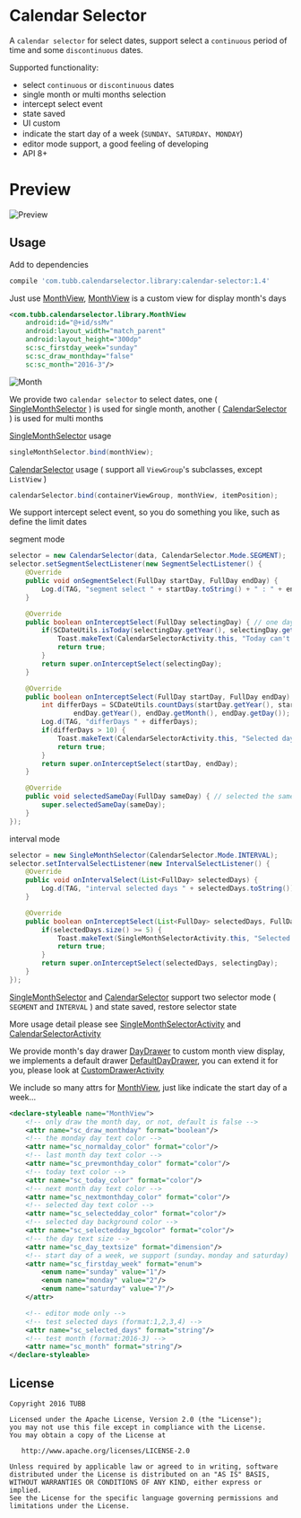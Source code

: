 Calendar Selector
=================

A `calendar selector` for select dates, support select a `continuous` period of time and some `discontinuous` dates.

Supported functionality:
 
 * select `continuous` or `discontinuous` dates
 * single month or multi months selection
 * intercept select event
 * state saved
 * UI custom
 * indicate the start day of a week (`SUNDAY`、`SATURDAY`、`MONDAY`)
 * editor mode support, a good feeling of developing
 * API 8+
 
Preview
=======

![Preview](https://github.com/TUBB/CalendarSelector/blob/master/art/preview.gif)

Usage
-----

Add to dependencies

```groovy
compile 'com.tubb.calendarselector.library:calendar-selector:1.4'
```

Just use [MonthView][1], [MonthView][1] is a custom view for display month's days

```xml
<com.tubb.calendarselector.library.MonthView
    android:id="@+id/ssMv"
    android:layout_width="match_parent"
    android:layout_height="300dp"
    sc:sc_firstday_week="sunday"
    sc:sc_draw_monthday="false"
    sc:sc_month="2016-3"/>
```

![Month](https://github.com/TUBB/CalendarSelector/blob/master/art/1.png)

We provide two `calendar selector` to select dates, one ( [SingleMonthSelector][2] ) is used for single month, 
another ( [CalendarSelector][3] ) is used for multi months

[SingleMonthSelector][2] usage

```java
singleMonthSelector.bind(monthView);
```

[CalendarSelector][3] usage ( support all `ViewGroup`'s subclasses, except `ListView` )

```java
calendarSelector.bind(containerViewGroup, monthView, itemPosition);
```

We support intercept select event, so you do something you like, such as define the limit dates

segment mode

```java
selector = new CalendarSelector(data, CalendarSelector.Mode.SEGMENT);
selector.setSegmentSelectListener(new SegmentSelectListener() {
    @Override
    public void onSegmentSelect(FullDay startDay, FullDay endDay) {
        Log.d(TAG, "segment select " + startDay.toString() + " : " + endDay.toString());
    }

    @Override
    public boolean onInterceptSelect(FullDay selectingDay) { // one day intercept
        if(SCDateUtils.isToday(selectingDay.getYear(), selectingDay.getMonth(), selectingDay.getDay())){
            Toast.makeText(CalendarSelectorActivity.this, "Today can't be selected", Toast.LENGTH_SHORT).show();
            return true;
        }
        return super.onInterceptSelect(selectingDay);
    }

    @Override
    public boolean onInterceptSelect(FullDay startDay, FullDay endDay) { // segment days intercept
        int differDays = SCDateUtils.countDays(startDay.getYear(), startDay.getMonth(), startDay.getDay(),
                endDay.getYear(), endDay.getMonth(), endDay.getDay());
        Log.d(TAG, "differDays " + differDays);
        if(differDays > 10) {
            Toast.makeText(CalendarSelectorActivity.this, "Selected days can't more than 10", Toast.LENGTH_SHORT).show();
            return true;
        }
        return super.onInterceptSelect(startDay, endDay);
    }

    @Override
    public void selectedSameDay(FullDay sameDay) { // selected the same day
        super.selectedSameDay(sameDay);
    }
});
```

interval mode

```java
selector = new SingleMonthSelector(CalendarSelector.Mode.INTERVAL);
selector.setIntervalSelectListener(new IntervalSelectListener() {
    @Override
    public void onIntervalSelect(List<FullDay> selectedDays) {
        Log.d(TAG, "interval selected days " + selectedDays.toString());
    }

    @Override
    public boolean onInterceptSelect(List<FullDay> selectedDays, FullDay selectingDay) {
        if(selectedDays.size() >= 5) {
            Toast.makeText(SingleMonthSelectorActivity.this, "Selected days can't more than 5", Toast.LENGTH_LONG).show();
            return true;
        }
        return super.onInterceptSelect(selectedDays, selectingDay);
    }
});
```

[SingleMonthSelector][2] and [CalendarSelector][3] support two selector mode ( `SEGMENT` and `INTERVAL` ) and state saved, restore selector state

More usage detail please see [SingleMonthSelectorActivity][4] and [CalendarSelectorActivity][5]

We provide month's day drawer [DayDrawer][6] to custom month view display, we implements a default drawer [DefaultDayDrawer][8], you can extend it for you, please look at [CustomDrawerActivity][7]

We include so many attrs for [MonthView][1], just like indicate the start day of a week...

```xml
<declare-styleable name="MonthView">
    <!-- only draw the month day, or not, default is false -->
    <attr name="sc_draw_monthday" format="boolean"/>
    <!-- the monday day text color -->
    <attr name="sc_normalday_color" format="color"/>
    <!-- last month day text color -->
    <attr name="sc_prevmonthday_color" format="color"/>
    <!-- today text color -->
    <attr name="sc_today_color" format="color"/>
    <!-- next month day text color -->
    <attr name="sc_nextmonthday_color" format="color"/>
    <!-- selected day text color -->
    <attr name="sc_selectedday_color" format="color"/>
    <!-- selected day background color -->
    <attr name="sc_selectedday_bgcolor" format="color"/>
    <!-- the day text size -->
    <attr name="sc_day_textsize" format="dimension"/>
    <!-- start day of a week, we support (sunday、monday and saturday) -->
    <attr name="sc_firstday_week" format="enum">
        <enum name="sunday" value="1"/>
        <enum name="monday" value="2"/>
        <enum name="saturday" value="7"/>
    </attr>

    <!-- editor mode only -->
    <!-- test selected days (format:1,2,3,4) -->
    <attr name="sc_selected_days" format="string"/>
    <!-- test month (format:2016-3) -->
    <attr name="sc_month" format="string"/>
</declare-styleable>
```

License
-------

    Copyright 2016 TUBB

    Licensed under the Apache License, Version 2.0 (the "License");
    you may not use this file except in compliance with the License.
    You may obtain a copy of the License at

       http://www.apache.org/licenses/LICENSE-2.0

    Unless required by applicable law or agreed to in writing, software
    distributed under the License is distributed on an "AS IS" BASIS,
    WITHOUT WARRANTIES OR CONDITIONS OF ANY KIND, either express or implied.
    See the License for the specific language governing permissions and
    limitations under the License.



 [1]: https://github.com/TUBB/CalendarSelector/blob/master/library/src/main/java/com/tubb/calendarselector/library/MonthView.java
 [2]: https://github.com/TUBB/CalendarSelector/blob/master/library/src/main/java/com/tubb/calendarselector/library/SingleMonthSelector.java
 [3]: https://github.com/TUBB/CalendarSelector/blob/master/library/src/main/java/com/tubb/calendarselector/library/CalendarSelector.java
 [4]: https://github.com/TUBB/CalendarSelector/blob/master/app/src/main/java/com/tubb/calendarselector/SingleMonthSelectorActivity.java
 [5]: https://github.com/TUBB/CalendarSelector/blob/master/app/src/main/java/com/tubb/calendarselector/CalendarSelectorActivity.java
 [6]: https://github.com/TUBB/CalendarSelector/blob/master/library/src/main/java/com/tubb/calendarselector/library/DayDrawer.java
 [7]: https://github.com/TUBB/CalendarSelector/blob/master/app/src/main/java/com/tubb/calendarselector/CustomDrawerActivity.java
 [8]: https://github.com/TUBB/CalendarSelector/blob/master/library/src/main/java/com/tubb/calendarselector/library/DefaultDayDrawer.java